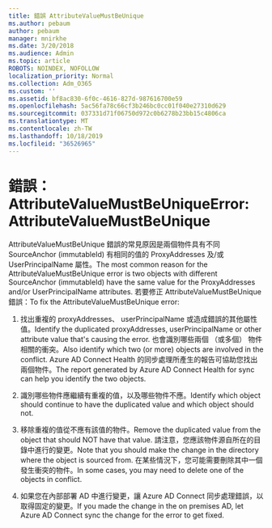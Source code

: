 ```yaml
---
title: 錯誤 AttributeValueMustBeUnique
ms.author: pebaum
author: pebaum
manager: mnirkhe
ms.date: 3/20/2018
ms.audience: Admin
ms.topic: article
ROBOTS: NOINDEX, NOFOLLOW
localization_priority: Normal
ms.collection: Adm_O365
ms.custom: ''
ms.assetid: bf8ac830-6f0c-4616-827d-987616700e59
ms.openlocfilehash: 5ac56fa78c66cf3b246bc0cc01f040e27310d629
ms.sourcegitcommit: 037331d71f06750d972c0b6278b23bb15c4806ca
ms.translationtype: MT
ms.contentlocale: zh-TW
ms.lasthandoff: 10/18/2019
ms.locfileid: "36526965"
---
```

# <a name="error-attributevaluemustbeunique"></a><span data-ttu-id="18f56-102">錯誤： AttributeValueMustBeUnique</span><span class="sxs-lookup"><span data-stu-id="18f56-102">Error: AttributeValueMustBeUnique</span></span>

<span data-ttu-id="18f56-103">AttributeValueMustBeUnique 錯誤的常見原因是兩個物件具有不同 SourceAnchor (immutableId) 有相同的值的 ProxyAddresses 及/或 UserPrincipalName 屬性。</span><span class="sxs-lookup"><span data-stu-id="18f56-103">The most common reason for the AttributeValueMustBeUnique error is two objects with different SourceAnchor (immutableId) have the same value for the ProxyAddresses and/or UserPrincipalName attributes.</span></span> <span data-ttu-id="18f56-104">若要修正 AttributeValueMustBeUnique 錯誤：</span><span class="sxs-lookup"><span data-stu-id="18f56-104">To fix the AttributeValueMustBeUnique error:</span></span>
  
1. <span data-ttu-id="18f56-105">找出重複的 proxyAddresses、 userPrincipalName 或造成錯誤的其他屬性值。</span><span class="sxs-lookup"><span data-stu-id="18f56-105">Identify the duplicated proxyAddresses, userPrincipalName or other attribute value that's causing the error.</span></span> <span data-ttu-id="18f56-106">也會識別哪些兩個 （或多個） 物件相關的衝突。</span><span class="sxs-lookup"><span data-stu-id="18f56-106">Also identify which two (or more) objects are involved in the conflict.</span></span> <span data-ttu-id="18f56-107">Azure AD Connect Health 的同步處理所產生的報告可協助您找出兩個物件。</span><span class="sxs-lookup"><span data-stu-id="18f56-107">The report generated by Azure AD Connect Health for sync can help you identify the two objects.</span></span>
    
2. <span data-ttu-id="18f56-108">識別哪些物件應繼續有重複的值，以及哪些物件不應。</span><span class="sxs-lookup"><span data-stu-id="18f56-108">Identify which object should continue to have the duplicated value and which object should not.</span></span>
    
3. <span data-ttu-id="18f56-109">移除重複的值從不應有該值的物件。</span><span class="sxs-lookup"><span data-stu-id="18f56-109">Remove the duplicated value from the object that should NOT have that value.</span></span> <span data-ttu-id="18f56-110">請注意，您應該物件源自所在的目錄中進行的變更。</span><span class="sxs-lookup"><span data-stu-id="18f56-110">Note that you should make the change in the directory where the object is sourced from.</span></span> <span data-ttu-id="18f56-111">在某些情況下，您可能需要刪除其中一個發生衝突的物件。</span><span class="sxs-lookup"><span data-stu-id="18f56-111">In some cases, you may need to delete one of the objects in conflict.</span></span>
    
4. <span data-ttu-id="18f56-112">如果您在內部部署 AD 中進行變更，讓 Azure AD Connect 同步處理錯誤，以取得固定的變更。</span><span class="sxs-lookup"><span data-stu-id="18f56-112">If you made the change in the on premises AD, let Azure AD Connect sync the change for the error to get fixed.</span></span>
    

